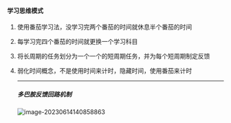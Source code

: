 #### 学习思维模式

1. 使用番茄学习法，没学习完两个番茄的时间就休息半个番茄的时间

2. 每学习完四个番茄的时间就更换一个学习科目

3. 将长周期的任务划分为一个一个的短周期任务，并为每个短周期制定反馈

4. 弱化时间概念，不是使用时间来计时，隐藏时间，使用番茄来计时

   ****

   ##### 多巴胺反馈回路机制

   ![image-20230614140858863](D:\笔记\学习思维模式\image-20230614140858863.png)

   
